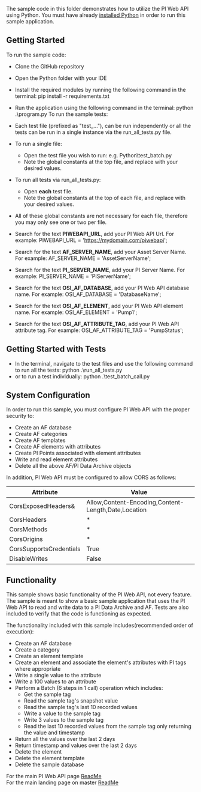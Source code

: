 The sample code in this folder demonstrates how to utilize the PI Web API using Python. You must have already [installed Python](https://www.python.org/downloads/release/python-373/) in order to run this sample application.  

Getting Started
------------

To run the sample code:
- Clone the GitHub repository
- Open the Python folder with your IDE
- Install the required modules by running the following command in the terminal:  pip install -r requirements.txt
- Run the application using the following command in the terminal:  python .\program.py
To run the sample tests:
- Each test file (prefixed as "test_..."), can be run independently or all the tests can be run in a single instance via the run_all_tests.py file.
- To run a single file:
  - Open the test file you wish to run: e.g. Python\test_batch.py
  - Note the global constants at the top file, and replace with your desired values.
- To run all tests via run_all_tests.py:
  - Open __each__ test file.
  - Note the global constants at the top of each file, and replace with your desired values.

- All of these global constants are not necessary for each file, therefore you may only see one or two per file.
- Search for the text __PIWEBAPI_URL__, add your PI Web API Url.  For example:  PIWEBAPI_URL = 'https://mydomain.com/piwebapi';
- Search for the text __AF_SERVER_NAME__, add your Asset Server Name.  For example:  AF_SERVER_NAME = 'AssetServerName';
- Search for the text __PI_SERVER_NAME__, add your PI Server Name.  For example:  PI_SERVER_NAME = 'PIServerName';
- Search for the text __OSI_AF_DATABASE__, add your PI Web API database name.  For example:  OSI_AF_DATABASE = 'DatabaseName';
- Search for the text __OSI_AF_ELEMENT__, add your PI Web API element name.  For example:  OSI_AF_ELEMENT = 'Pump1';
- Search for the text __OSI_AF_ATTRIBUTE_TAG__, add your PI Web API attribute tag.  For example:  OSI_AF_ATTRIBUTE_TAG = 'PumpStatus';

Getting Started with Tests
------------

- In the terminal, navigate to the test files and use the following command to run all the tests:   python .\run_all_tests.py
- or to run a test individually: python .\test_batch_call.py


System Configuration
----------------------------

In order to run this sample, you must configure PI Web API with the proper security to:
- Create an AF database
- Create AF categories
- Create AF templates
- Create AF elements with attributes
- Create PI Points associated with element attributes
- Write and read element attributes
- Delete all the above AF/PI Data Archive objects  

In addition, PI Web API must be configured to allow CORS as follows:  

|Attribute|Value 
------|------------
CorsExposedHeaders&|Allow,Content-Encoding,Content-Length,Date,Location  
CorsHeaders|*  
CorsMethods|*  
CorsOrigins|*  
CorsSupportsCredentials|True  
DisableWrites|False

Functionality
------------

This sample shows basic functionality of the PI Web API, not every feature. The sample is meant to show a basic sample application that uses the PI Web API to read and write data to a PI Data Archive and AF. Tests are also included to verify that the code is functioning as expected.

The functionality included with this sample includes(recommended order of execution):
- Create an AF database
- Create a category
- Create an element template
- Create an element and associate the element's attributes with PI tags where appropriate
- Write a single value to the attribute
- Write a 100 values to an attribute
- Perform a Batch (6 steps in 1 call) operation which includes:  
  - Get the sample tag  
  - Read the sample tag's snapshot value  
  - Read the sample tag's last 10 recorded values  
  - Write a value to the sample tag  
  - Write 3 values to the sample tag  
  - Read the last 10 recorded values from the sample tag only returning the value and timestamp
- Return all the values over the last 2 days
- Return timestamp and values over the last 2 days  
- Delete the element
- Delete the element template
- Delete the sample database


For the main PI Web API page [ReadMe](../)  
For the main landing page on master [ReadMe](https://github.com/osisoft/OSI-Samples)